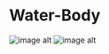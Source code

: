 # Water-Body
![image alt](https://github.com/SaeidDaliriSusefi/Water-Body/blob/44c0db8348cf435d22eb196c11ec7c6c876346ba/Images/Ex1.png)
![image alt](https://github.com/SaeidDaliriSusefi/Water-Body/blob/d03382e7284e1ccd096114ac6ee0f9858a7633b2/Images/Ex2.png)

